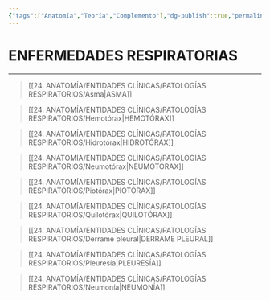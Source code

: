 ```yaml
---
{"tags":["Anatomía","Teoría","Complemento"],"dg-publish":true,"permalink":"/24-anatomia/entidades-clinicas/patologias-respiratorios/patologias-respiratorias/","dgPassFrontmatter":true}
---
```


# ENFERMEDADES RESPIRATORIAS
---

>[[24. ANATOMÍA/ENTIDADES CLÍNICAS/PATOLOGÍAS RESPIRATORIOS/Asma\|ASMA]]

>[[24. ANATOMÍA/ENTIDADES CLÍNICAS/PATOLOGÍAS RESPIRATORIOS/Hemotórax\|HEMOTÓRAX]]

>[[24. ANATOMÍA/ENTIDADES CLÍNICAS/PATOLOGÍAS RESPIRATORIOS/Hidrotórax\|HIDROTÓRAX]]

>[[24. ANATOMÍA/ENTIDADES CLÍNICAS/PATOLOGÍAS RESPIRATORIOS/Neumotórax\|NEUMOTÓRAX]]

>[[24. ANATOMÍA/ENTIDADES CLÍNICAS/PATOLOGÍAS RESPIRATORIOS/Piotórax\|PIOTÓRAX]]

>[[24. ANATOMÍA/ENTIDADES CLÍNICAS/PATOLOGÍAS RESPIRATORIOS/Quilotórax\|QUILOTÓRAX]]

>[[24. ANATOMÍA/ENTIDADES CLÍNICAS/PATOLOGÍAS RESPIRATORIOS/Derrame pleural\|DERRAME PLEURAL]]

>[[24. ANATOMÍA/ENTIDADES CLÍNICAS/PATOLOGÍAS RESPIRATORIOS/Pleuresía\|PLEURESÍA]]

>[[24. ANATOMÍA/ENTIDADES CLÍNICAS/PATOLOGÍAS RESPIRATORIOS/Neumonía\|NEUMONÍA]]

